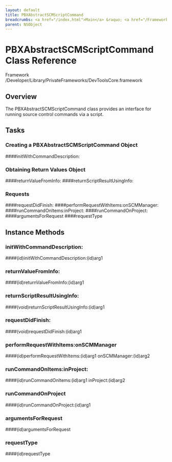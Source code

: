 ```yaml
---
layout: default
title: PBXAbstractSCMScriptCommand
breadcrumbs: <a href="/index.html">Main</a> &raquo; <a href="/Frameworks.html">Framework</a> &raquo; <a href="/Frameworks/DevToolsCore.html">DevToolsCore</a> &raquo; PBXAbstractSCMScriptCommand
parent: NSObject 
---
```


# PBXAbstractSCMScriptCommand Class Reference

Framework /Developer/Library/PrivateFrameworks/DevToolsCore.framework

## Overview

The PBXAbstractSCMScriptCommand class provides an interface for running source control commands via a script.

## Tasks

### Creating a PBXAbstractSCMScriptCommand Object

####initWithCommandDescription:

### Obtaining Return Values Object

####returnValueFromInfo:
####returnScriptResultUsingInfo:

### Requests

####requestDidFinish:
####performRequestWithItems:onSCMManager:
####runCommandOnItems:inProject:
####runCommandOnProject:
####argumentsForRequest
####requestType

## Instance Methods

### initWithCommandDescription:
####(id)initWithCommandDescription:(id)arg1

### returnValueFromInfo:
####(id)returnValueFromInfo:(id)arg1

### returnScriptResultUsingInfo:
####(void)returnScriptResultUsingInfo:(id)arg1

### requestDidFinish:
####(void)requestDidFinish:(id)arg1

### performRequestWithItems:onSCMManager
####(id)performRequestWithItems:(id)arg1 onSCMManager:(id)arg2

### runCommandOnItems:inProject:
####(id)runCommandOnItems:(id)arg1 inProject:(id)arg2

### runCommandOnProject
####(id)runCommandOnProject:(id)arg1

### argumentsForRequest
####(id)argumentsForRequest

### requestType
####(id)requestType


